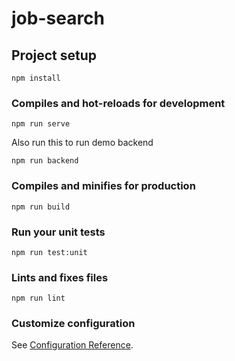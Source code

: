 # job-search

## Project setup

```
npm install
```

### Compiles and hot-reloads for development

```
npm run serve
```

Also run this to run demo backend

```
npm run backend
```

### Compiles and minifies for production

```
npm run build
```

### Run your unit tests

```
npm run test:unit
```

### Lints and fixes files

```
npm run lint
```

### Customize configuration

See [Configuration Reference](https://cli.vuejs.org/config/).
